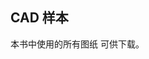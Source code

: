 ## CAD 样本

本书中使用的所有图纸 [](https://www.dropbox.com/s/gnzqcqjy71orl7w/AutoCAD%20Succinctly.zip?dl=0) 可供下载。